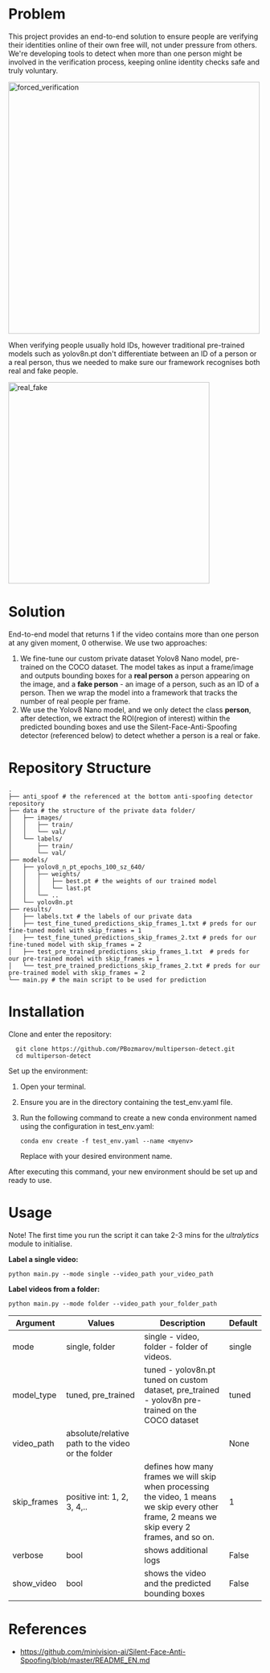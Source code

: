 # Problem
This project provides an end-to-end solution to ensure people are verifying their identities online of their own free will, not under pressure from others. We're developing tools to detect when more than one person might be involved in the verification process, keeping online identity checks safe and truly voluntary.

<img src="https://github.com/PBozmarov/multiperson-detect/assets/77898273/2394b98e-1dc6-46ac-ab33-d3b3e9f81b89" width="500" height="500" alt="forced_verification">


When verifying people usually hold IDs, however traditional pre-trained models such as yolov8n.pt don't differentiate between an ID of a person or a real person, thus we needed to make sure our framework recognises both real and fake people.

<img src="https://github.com/PBozmarov/multiperson-detect/assets/77898273/599a548e-5cf6-4539-a338-85ecf6ca0f22" width="400" height="400" alt="real_fake">



# Solution
End-to-end model that returns 1 if the video contains more than one person at any given moment, 0 otherwise.
We use two approaches:
1) We fine-tune our custom private dataset Yolov8 Nano model, pre-trained on the COCO dataset. The model takes as input a frame/image and outputs bounding boxes for a **real person** a person appearing on the image, and a **fake person** - an image of a person, such as an ID of a person. Then we wrap the model into a framework that tracks the number of real people per frame.
2) We use the Yolov8 Nano model, and we only detect the class **person**, after detection, we extract the ROI(region of interest) within the predicted bounding boxes and use the Silent-Face-Anti-Spoofing detector (referenced below) to detect whether a person is a real or fake.

# Repository Structure
```
.
├── anti_spoof # the referenced at the bottom anti-spoofing detector repository
├── data # the structure of the private data folder/
│   ├── images/
│   │   ├── train/
│   │   └── val/
│   └── labels/
│       ├── train/
│       └── val/
├── models/
│   ├── yolov8_n_pt_epochs_100_sz_640/ 
│   │   ├── weights/
│   │   │   ├── best.pt # the weights of our trained model
│   │   │   └── last.pt
│   │   └── ..
│   └── yolov8n.pt 
├── results/
│   ├── labels.txt # the labels of our private data
│   ├── test_fine_tuned_predictions_skip_frames_1.txt # preds for our fine-tuned model with skip_frames = 1
│   ├── test_fine_tuned_predictions_skip_frames_2.txt # preds for our fine-tuned model with skip_frames = 2
│   ├── test_pre_trained_predictions_skip_frames_1.txt  # preds for our pre-trained model with skip_frames = 1
│   └── test_pre_trained_predictions_skip_frames_2.txt # preds for our pre-trained model with skip_frames = 2
└── main.py # the main script to be used for prediction
```

# Installation
Clone and enter the repository:

      git clone https://github.com/PBozmarov/multiperson-detect.git
      cd multiperson-detect

Set up the environment:

1. Open your terminal.
2. Ensure you are in the directory containing the test_env.yaml file.
3. Run the following command to create a new conda environment named <myenv> using the configuration in test_env.yaml:

       conda env create -f test_env.yaml --name <myenv>

   Replace <myenv> with your desired environment name.

After executing this command, your new environment should be set up and ready to use.

# Usage
Note! The first time you run the script it can take 2-3 mins for the _ultralytics_ module to initialise. 

**Label a single video:**

    python main.py --mode single --video_path your_video_path

**Label videos from a folder:**

    python main.py --mode folder --video_path your_folder_path

| Argument | Values | Description | Default |
|---|---|---|---|
| mode | single, folder | single - video, folder - folder of videos. | single |
| model_type | tuned, pre_trained | tuned - yolov8n.pt tuned on custom dataset, pre_trained - yolov8n pre-trained on the COCO dataset | tuned |
| video_path | absolute/relative path to the video or the folder |  | None |
| skip_frames | positive int: 1, 2, 3, 4,..  | defines how many frames we will skip when processing the video, 1 means we skip every other frame, 2 means we skip every 2 frames, and so on. | 1 |
| verbose | bool | shows additional logs | False |
| show_video | bool | shows the video and the predicted bounding boxes | False |


# References
* https://github.com/minivision-ai/Silent-Face-Anti-Spoofing/blob/master/README_EN.md

